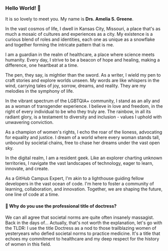 ### Hello World! 👋

It is so lovely to meet you. My name is **Drs. Amelia S. Greene**.

In the vast cosmos of life, I dwell in Kansas City, Missouri, a place that's as much a mosaic of cultures and experiences as a city. My existence is a curious blend of roles and identities, each one as unique as a snowflake and together forming the intricate pattern that is me.

I am a guardian in the realm of healthcare, a place where science meets humanity. Every day, I strive to be a beacon of hope and healing, making a difference, one heartbeat at a time.

The pen, they say, is mightier than the sword. As a writer, I wield my pen to craft stories and explore worlds unseen. My words are like whispers in the wind, carrying tales of joy, sorrow, dreams, and reality. They are my melodies in the symphony of life.

In the vibrant spectrum of the LGBTQIA+ community, I stand as an ally and as a woman of transgender experience. I believe in love and freedom, in the right of every individual to be who they truly are. The rainbow, in all its radiant glory, is a testament to diversity and inclusion - values I uphold with unwavering conviction.

As a champion of women's rights, I echo the roar of the lioness, advocating for equality and justice. I dream of a world where every woman stands tall, unbound by societal chains, free to chase her dreams under the vast open sky.

In the digital realm, I am a resident geek. Like an explorer charting unknown territories, I navigate the vast landscapes of technology, eager to learn, innovate, and create.

As a GitHub Campus Expert, I'm akin to a lighthouse guiding fellow developers in the vast ocean of code. I'm here to foster a community of learning, collaboration, and innovation. Together, we are shaping the future, one line of code at a time.

<!--
**BarelyAPrincess/BarelyAPrincess** is a ✨ _special_ ✨ repository because its `README.md` (this file) appears on your GitHub profile.

Here are some ideas to get you started:

- 🔭 I’m currently working on ...
- 🌱 I’m currently learning ...
- 👯 I’m looking to collaborate on ...
- 🤔 I’m looking for help with ...
- 💬 Ask me about ...
- 📫 How to reach me: ...
- 😄 Pronouns: ...
- ⚡ Fun fact: ...
-->

#### 🤔 Why do you use the professional title of doctress?
We can all agree that societal norms are quite often insanely massagist. Back in the days of... Actually, that's not worth the explanation, let's go with the TLDR: I use the title Doctress as a nod to those trailblazing women of yesteryears who defied societal norms to practice medicine. It's a title that echoes my commitment to healthcare and my deep respect for the history of women in this field.
